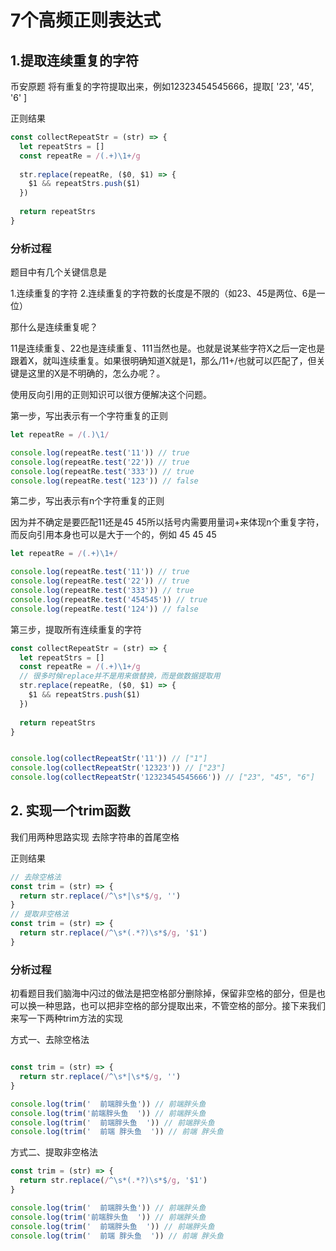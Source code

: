 # 7个高频正则表达式

## 1.提取连续重复的字符

币安原题 将有重复的字符提取出来，例如12323454545666，提取[ '23', '45', '6' ]


正则结果
```javascript
const collectRepeatStr = (str) => {
  let repeatStrs = []
  const repeatRe = /(.+)\1+/g
  
  str.replace(repeatRe, ($0, $1) => {
    $1 && repeatStrs.push($1)
  })
  
  return repeatStrs
}

```
### 分析过程

题目中有几个关键信息是

1.连续重复的字符
2.连续重复的字符数的长度是不限的（如23、45是两位、6是一位）

那什么是连续重复呢？

11是连续重复、22也是连续重复、111当然也是。也就是说某些字符X之后一定也是跟着X，就叫连续重复。如果很明确知道X就是1，那么/11+/也就可以匹配了，但关键是这里的X是不明确的，怎么办呢？。

使用反向引用的正则知识可以很方便解决这个问题。

第一步，写出表示有一个字符重复的正则

```javascript
let repeatRe = /(.)\1/

console.log(repeatRe.test('11')) // true
console.log(repeatRe.test('22')) // true
console.log(repeatRe.test('333')) // true
console.log(repeatRe.test('123')) // false

```

第二步，写出表示有n个字符重复的正则

因为并不确定是要匹配11还是45 45所以括号内需要用量词+来体现n个重复字符，而反向引用本身也可以是大于一个的，例如 45 45 45

```javascript
let repeatRe = /(.+)\1+/

console.log(repeatRe.test('11')) // true
console.log(repeatRe.test('22')) // true
console.log(repeatRe.test('333')) // true
console.log(repeatRe.test('454545')) // true
console.log(repeatRe.test('124')) // false
```

第三步，提取所有连续重复的字符

```javascript
const collectRepeatStr = (str) => {
  let repeatStrs = []
  const repeatRe = /(.+)\1+/g
  // 很多时候replace并不是用来做替换，而是做数据提取用
  str.replace(repeatRe, ($0, $1) => {
    $1 && repeatStrs.push($1)
  })
  
  return repeatStrs
}


console.log(collectRepeatStr('11')) // ["1"]
console.log(collectRepeatStr('12323')) // ["23"]
console.log(collectRepeatStr('12323454545666')) // ["23", "45", "6"]
```

## 2. 实现一个trim函数

我们用两种思路实现 去除字符串的首尾空格

正则结果
```javascript
// 去除空格法
const trim = (str) => {
  return str.replace(/^\s*|\s*$/g, '')    
}
// 提取非空格法
const trim = (str) => {
  return str.replace(/^\s*(.*?)\s*$/g, '$1')    
}

```

### 分析过程

初看题目我们脑海中闪过的做法是把空格部分删除掉，保留非空格的部分，但是也可以换一种思路，也可以把非空格的部分提取出来，不管空格的部分。接下来我们来写一下两种trim方法的实现

方式一、去除空格法

```javascript

const trim = (str) => {
  return str.replace(/^\s*|\s*$/g, '')    
}

console.log(trim('  前端胖头鱼')) // 前端胖头鱼
console.log(trim('前端胖头鱼  ')) // 前端胖头鱼 
console.log(trim('  前端胖头鱼  ')) // 前端胖头鱼
console.log(trim('  前端 胖头鱼  ')) // 前端 胖头鱼
```

方式二、提取非空格法

```javascript
const trim = (str) => {
  return str.replace(/^\s*(.*?)\s*$/g, '$1')    
}

console.log(trim('  前端胖头鱼')) // 前端胖头鱼
console.log(trim('前端胖头鱼  ')) // 前端胖头鱼 
console.log(trim('  前端胖头鱼  ')) // 前端胖头鱼
console.log(trim('  前端 胖头鱼  ')) // 前端 胖头鱼
```






